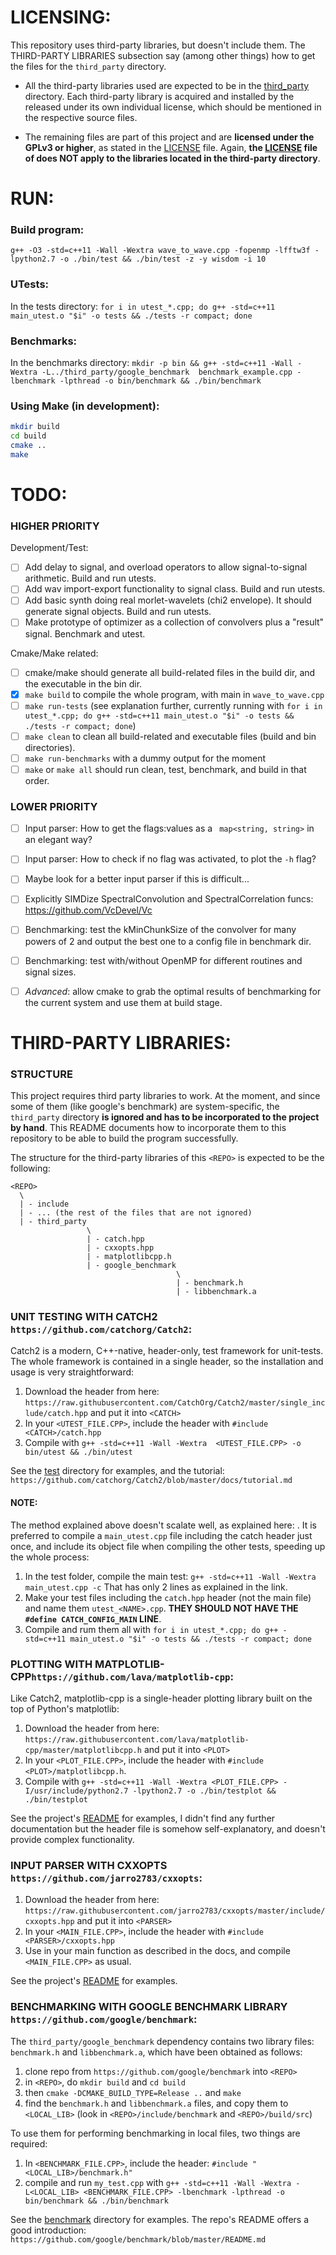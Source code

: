 # LICENSING:

This repository uses third-party libraries, but doesn't include them. The THIRD-PARTY LIBRARIES subsection say (among other things) how to get the files for the `third_party` directory.

* All the third-party libraries used are expected to be in the [third_party](third_party) directory. Each third-party library is acquired and installed by the released under its own individual license, which should be mentioned in the respective source files.

* The remaining files are part of this project and are **licensed under the GPLv3 or higher**, as stated in the [LICENSE](LICENSE) file. Again, **the [LICENSE](LICENSE) file of does NOT apply to the libraries located in the third-party directory**.



# RUN:

### Build program:
`g++ -O3 -std=c++11 -Wall -Wextra wave_to_wave.cpp -fopenmp -lfftw3f -lpython2.7 -o ./bin/test && ./bin/test -z -y wisdom -i 10`

### UTests:
In the tests directory: `for i in utest_*.cpp; do g++ -std=c++11 main_utest.o "$i" -o tests && ./tests -r compact; done`

### Benchmarks:
In the benchmarks directory: `mkdir -p bin && g++ -std=c++11 -Wall -Wextra -L../third_party/google_benchmark  benchmark_example.cpp -lbenchmark -lpthread -o bin/benchmark && ./bin/benchmark`


### Using Make (in development):

```bash
mkdir build
cd build
cmake ..
make
```

# TODO:

### HIGHER PRIORITY

Development/Test:
- [ ] Add delay to signal, and overload operators to allow signal-to-signal arithmetic. Build and run utests.
- [ ] Add wav import-export functionality to signal class. Build and run utests.
- [ ] Add basic synth doing real morlet-wavelets (chi2 envelope). It should generate signal objects. Build and run utests.
- [ ] Make prototype of optimizer as a collection of convolvers plus a "result" signal. Benchmark and utest.

Cmake/Make related:

- [ ] cmake/make should generate all build-related files in the build dir, and the executable in the bin dir.
- [x] `make build` to compile the whole program, with main in `wave_to_wave.cpp`
- [ ] `make run-tests` (see explanation further, currently running with `for i in utest_*.cpp; do g++ -std=c++11 main_utest.o "$i" -o tests && ./tests -r compact; done`)
- [ ] `make clean` to clean all build-related and executable files (build and bin directories).
- [ ] `make run-benchmarks` with a dummy output for the moment
- [ ] `make` or `make all` should run clean, test, benchmark, and build in that order.

### LOWER PRIORITY
- [ ] Input parser: How to get the flags:values as a ` map<string, string>` in an elegant way?
- [ ] Input parser: How to check if no flag was activated, to plot the `-h` flag?
- [ ] Maybe look for a better input parser if this is difficult...
- [ ] Explicitly SIMDize SpectralConvolution and SpectralCorrelation funcs: https://github.com/VcDevel/Vc
- [ ] Benchmarking: test the kMinChunkSize of the convolver for many powers of 2 and output the best one to a config file in benchmark dir.
- [ ] Benchmarking: test with/without OpenMP for different routines and signal sizes.
- [ ] *Advanced*: allow cmake to grab the optimal results of benchmarking for the current system and use them at build stage.


# THIRD-PARTY LIBRARIES:

### STRUCTURE

This project requires third party libraries to work. At the moment, and since some of them (like google's benchmark) are system-specific, the `third_party` directory **is ignored and has to be incorporated to the project by hand**. This README documents how to incorporate them to this repository to be able to build the program successfully.

The structure for the third-party libraries of this `<REPO>` is expected to be the following:
```
<REPO>
  \
  | - include
  | - ... (the rest of the files that are not ignored)
  | - third_party
                 \
                 | - catch.hpp
                 | - cxxopts.hpp
                 | - matplotlibcpp.h
                 | - google_benchmark
                                     \
                                     | - benchmark.h
                                     | - libbenchmark.a  
```


### UNIT TESTING WITH CATCH2 `https://github.com/catchorg/Catch2`:

Catch2 is a modern, C++-native, header-only, test framework for unit-tests. The whole framework is contained in a single header, so the installation and usage is very straightforward:

1. Download the header from here: `https://raw.githubusercontent.com/CatchOrg/Catch2/master/single_include/catch.hpp` and put it into `<CATCH>`
2. In your `<UTEST_FILE.CPP>`, include the header with `#include <CATCH>/catch.hpp`
3. Compile with `g++ -std=c++11 -Wall -Wextra  <UTEST_FILE.CPP> -o bin/utest && ./bin/utest`

See the [test](test) directory for examples, and the tutorial: `https://github.com/catchorg/Catch2/blob/master/docs/tutorial.md`

#### NOTE:

The method explained above doesn't scalate well, as explained here: [](https://github.com/catchorg/Catch2/blob/master/docs/slow-compiles.md). It is preferred to compile a `main_utest.cpp` file including the catch header just once, and include its object file when compiling the other tests, speeding up the whole process:

1. In the test folder, compile the main test: `g++ -std=c++11 -Wall -Wextra  main_utest.cpp -c` That has only 2 lines as explained in the link.
2. Make your test files including the `catch.hpp` header (not the main file) and name them `utest_<NAME>.cpp`. **THEY SHOULD NOT HAVE THE `#define CATCH_CONFIG_MAIN` LINE**.
3. Compile and rum them all with `for i in utest_*.cpp; do g++ -std=c++11 main_utest.o "$i" -o tests && ./tests -r compact; done`


### PLOTTING WITH MATPLOTLIB-CPP`https://github.com/lava/matplotlib-cpp`:

Like Catch2, matplotlib-cpp is a single-header plotting library built on the top of Python's matplotlib:

1. Download the header from here: `https://raw.githubusercontent.com/lava/matplotlib-cpp/master/matplotlibcpp.h` and put it into `<PLOT>`
2. In your `<PLOT_FILE.CPP>`, include the header with `#include <PLOT>/matplotlibcpp.h`.
3. Compile with `g++ -std=c++11 -Wall -Wextra <PLOT_FILE.CPP> -I/usr/include/python2.7 -lpython2.7 -o ./bin/testplot && ./bin/testplot`


See the project's [README](https://github.com/lava/matplotlib-cpp/blob/master/README.md) for examples, I didn't find any further documentation but the header file is somehow self-explanatory, and doesn't provide complex functionality.

### INPUT PARSER WITH CXXOPTS `https://github.com/jarro2783/cxxopts`:

1. Download the header from here: `https://raw.githubusercontent.com/jarro2783/cxxopts/master/include/cxxopts.hpp` and put it into `<PARSER>`
2. In your `<MAIN_FILE.CPP>`, include the header with `#include <PARSER>/cxxopts.hpp`
3. Use in your main function as described in the docs, and compile `<MAIN_FILE.CPP>` as usual.

See the project's [README](https://github.com/jarro2783/cxxopts/blob/master/README.md) for examples.

### BENCHMARKING WITH GOOGLE BENCHMARK LIBRARY `https://github.com/google/benchmark`:

The `third_party/google_benchmark` dependency contains two library files: `benchmark.h` and `libbenchmark.a`, which have been obtained as follows:

1. clone repo from `https://github.com/google/benchmark` into `<REPO>`
2. in `<REPO>`, do `mkdir build` and `cd build`
3. then `cmake -DCMAKE_BUILD_TYPE=Release ..` and `make`
4. find the `benchmark.h` and `libbenchmark.a` files, and copy them to `<LOCAL_LIB>` (look in `<REPO>/include/benchmark` and `<REPO>/build/src`)

To use them for performing benchmarking in local files, two things are required:

1. In `<BENCHMARK_FILE.CPP>`, include the header: `#include "<LOCAL_LIB>/benchmark.h"`
2. compile and run `my_test.cpp` with `g++ -std=c++11 -Wall -Wextra -L<LOCAL_LIB> <BENCHMARK_FILE.CPP> -lbenchmark -lpthread -o bin/benchmark && ./bin/benchmark`

See the [benchmark](benchmark) directory for examples. The repo's README offers a good introduction: `https://github.com/google/benchmark/blob/master/README.md`

